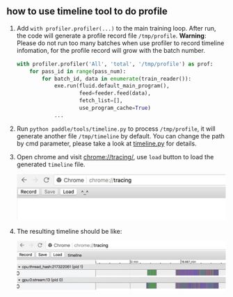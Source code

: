 ## how to use timeline tool to do profile

1. Add `with profiler.profiler(...)` to the main training loop. After run, the code will generate a profile record file `/tmp/profile`. **Warning**: Please do not run too many batches when use profiler to record timeline infomation, for the profile record will grow with the batch number.

	```python
	with profiler.profiler('All', 'total', '/tmp/profile') as prof:
	    for pass_id in range(pass_num):
	        for batch_id, data in enumerate(train_reader()):
	            exe.run(fluid.default_main_program(),
	                    feed=feeder.feed(data),
	                    fetch_list=[],
	                    use_program_cache=True)
	            ...
	```

1. Run `python paddle/tools/timeline.py` to process `/tmp/profile`, it will generate another
file `/tmp/timeline` by default. You can change the path by cmd parameter, please take a look at
[timeline.py](https://github.com/PaddlePaddle/Paddle/blob/develop/tools/timeline.py) for details.

1. Open chrome and visit <chrome://tracing/>, use `load` button to load the generated `timeline` file.

	![chrome tracing](./tracing.jpeg)

1. The resulting timeline should be like:


	![chrome timeline](./timeline.jpeg)
